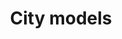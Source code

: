 ---
schema: default
title: City models
organization: 3D geoinformation Delft
notes: '3D city models from 3D GeoInfo group at TU Delft. '
resources:
  - name: Data homepage
    url: 'https://3d.bk.tudelft.nl/opendata/3dfier/'
    format: gml
license: ''
category:
  - Buildings
  - Education
---
